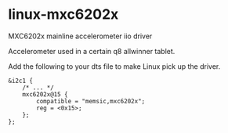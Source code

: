 # linux-mxc6202x
MXC6202x mainline accelerometer iio driver

Accelerometer used in a certain q8 allwinner tablet.

Add the following to your dts file to make Linux pick up the driver.

```
&i2c1 {
    /* ... */
    mxc6202x@15 {
        compatible = "memsic,mxc6202x";
        reg = <0x15>;
    };
};
```
